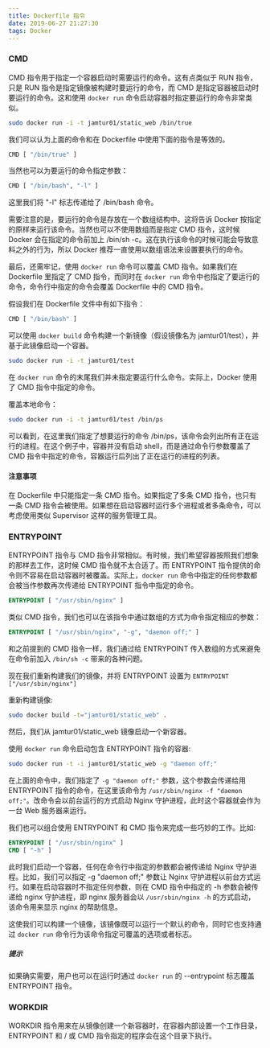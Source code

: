 ```yaml
---
title: Dockerfile 指令
date: 2019-06-27 21:27:30
tags: Docker
---
```


### CMD

CMD 指令用于指定一个容器启动时需要运行的命令。这有点类似于 RUN 指令，只是 RUN 指令是指定镜像被构建时要运行的命令，而 CMD 是指定容器被启动时要运行的命令。这和使用 `docker run` 命令启动容器时指定要运行的命令非常类似。

```bash
sudo docker run -i -t jamtur01/static_web /bin/true
```

我们可以认为上面的命令和在 Dockerfile 中使用下面的指令是等效的。

```bash
CMD [ "/bin/true" ]
```

当然也可以为要运行的命令指定参数：

```bash
CMD [ "/bin/bash", "-l" ]
```

这里我们将 "-l" 标志传递给了 /bin/bash 命令。

需要注意的是，要运行的命令是存放在一个数组结构中。这将告诉 Docker 按指定的原样来运行该命令。当然也可以不使用数组而是指定 CMD 指令，这时候 Docker 会在指定的命令前加上 /bin/sh -c。这在执行该命令的时候可能会导致意料之外的行为，所以 Docker 推荐一直使用以数组语法来设置要执行的命令。

最后，还需牢记，使用 `docker run` 命令可以覆盖 CMD 指令。如果我们在 Dockerfile 里指定了 CMD 指令，而同时在 `docker run` 命令中也指定了要运行的命令，命令行中指定的命令会覆盖 Dockerfile 中的 CMD 指令。

假设我们在 Dockerfile 文件中有如下指令：

```bash
CMD [ "/bin/bash" ]
```

可以使用 `docker build` 命令构建一个新镜像（假设镜像名为 jamtur01/test），并基于此镜像启动一个容器。

```bash
sudo docker run -i -t jamtur01/test
```

在 `docker run` 命令的末尾我们并未指定要运行什么命令。实际上，Docker 使用了 CMD 指令中指定的命令。

覆盖本地命令：

```bash
sudo docker run -i -t jamtur01/test /bin/ps
```

可以看到，在这里我们指定了想要运行的命令 /bin/ps，该命令会列出所有正在运行的进程。在这个例子中，容器并没有启动 shell，而是通过命令行参数覆盖了 CMD 指令中指定的命令，容器运行后列出了正在运行的进程的列表。

#### 注意事项

在 Dockerfile 中只能指定一条 CMD 指令。如果指定了多条 CMD 指令，也只有一条 CMD 指令会被使用。如果想在启动容器时运行多个进程或者多条命令，可以考虑使用类似 Supervisor 这样的服务管理工具。


### ENTRYPOINT

ENTRYPOINT 指令与 CMD 指令非常相似。有时候，我们希望容器按照我们想象的那样去工作，这时候 CMD 指令就不太合适了。而 ENTRYPOINT 指令提供的命令则不容易在启动容器时被覆盖。实际上，`docker run` 命令中指定的任何参数都会被当作参数再次传递给 ENTRYPOINT 指令中指定的命令。

```dockerfile
ENTRYPOINT [ "/usr/sbin/nginx" ]
```

类似 CMD 指令，我们也可以在该指令中通过数组的方式为命令指定相应的参数：

```dockerfile
ENTRYPOINT [ "/usr/sbin/nginx", "-g", "daemon off;" ]
```

和之前提到的 CMD 指令一样，我们通过给 ENTRYPOINT 传入数组的方式来避免在命令前加入 `/bin/sh -c` 带来的各种问题。

现在我们重新构建我们的镜像，并将 ENTRYPOINT 设置为 `ENTRYPOINT ["/usr/sbin/nginx"]`

重新构建镜像:

```bash
sudo docker build -t="jamtur01/static_web" .
```

然后，我们从 jamtur01/static_web 镜像启动一个新容器。

使用 `docker run` 命令启动包含 ENTRYPOINT 指令的容器:

```bash
sudo docker run -t -i jamtur01/static_web -g "daemon off;"
```

在上面的命令中，我们指定了 `-g "daemon off;"` 参数，这个参数会传递给用 ENTRYPOINT 指令的命令，在这里该命令为 `/usr/sbin/nginx -f "daemon off;"`。改命令会以前台运行的方式启动 Nginx 守护进程，此时这个容器就会作为一台 Web 服务器来运行。

我们也可以组合使用 ENTRYPOINT 和 CMD 指令来完成一些巧妙的工作。比如:

```dockerfile
ENTRYPOINT [ "/usr/sbin/nginx" ]
CMD [ "-h" ]
```

此时我们启动一个容器，任何在命令行中指定的参数都会被传递给 Nginx 守护进程。比如，我们可以指定 -g "daemon off;" 参数让 Nginx 守护进程以前台方式运行。如果在启动容器时不指定任何参数，则在 CMD 指令中指定的 -h 参数会被传递给 nginx 守护进程，即 nginx 服务器会以 `/usr/sbin/nginx -h` 的方式启动，该命令用来显示 nginx 的帮助信息。

这使我们可以构建一个镜像，该镜像既可以运行一个默认的命令，同时它也支持通过 `docker run` 命令行为该命令指定可覆盖的选项或者标志。

##### 提示

如果确实需要，用户也可以在运行时通过 `docker run` 的 --entrypoint 标志覆盖 ENTRYPOINT 指令。


### WORKDIR

WORKDIR 指令用来在从镜像创建一个新容器时，在容器内部设置一个工作目录，ENTRYPOINT 和 / 或 CMD 指令指定的程序会在这个目录下执行。

 
